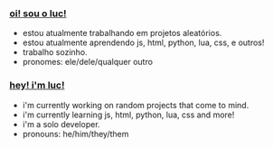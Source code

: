 ### [oi! sou o luc!](https://luuccss.github.io/)   

-  estou atualmente trabalhando em projetos aleatórios.
-  estou atualmente aprendendo js, html, python, lua, css, e outros!
-  trabalho sozinho.
-  pronomes: ele/dele/qualquer outro


### [hey! i'm luc!](https://luuccss.github.io/)

-  i'm currently working on random projects that come to mind.
-  i'm currently learning js, html, python, lua, css and more!
-  i'm a solo developer.
-  pronouns: he/him/they/them
